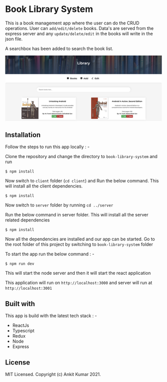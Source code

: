 # Book Library System
This is a book management app where the user can do the CRUD operations. User can `add/edit/delete` books. Data's are served from the express server and any `update/delete/edit` in the books will write in the json file.

A searchbox has been added to search the book list.

![Library](https://github.com/knowankit/book-library-system/blob/master/preview.png?raw=true)

## Installation
Follow the steps to run this app locally : -

Clone the repository and change the directory to `book-library-system` and run
```
$ npm install
```

Now switch to `client` folder (`cd client`) and Run the below command. This will install all the client dependencies.
```
$ npm install
```

Now switch to `server` folder by running `cd ../server`

Run the below command in server folder. This will install all the server related dependencies
```
$ npm install
```

Now all the dependencies are installed and our app can be started. Go to the root folder of this project by switching to `book-library-system` folder

To start the app run the below command : -
```
$ npm run dev
```

This will start the node server and then it will start the react application

This application will run on `http://localhost:3000` and server will run at `http://localhost:3001`


## Built with

This app is build with the latest tech stack : -

* ReactJs
* Typescript
* Redux
* Node
* Express

## License

MIT Licensed. Copyright (c) Ankit Kumar 2021.

